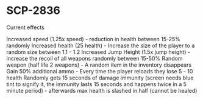 # SCP-2836

Current effects

Increased speed (1.25x speed) - reduction in health between 15-25% randomly
Increased health (25 health) - Increase the size of the player to a random size between 1.1 - 1.2
Increased Jump Height (1.5x jump height) - increase the recoil of all weapons randomly between 15-50%
Random weapon (half life 2 weapons) - A random item in the inventory disappears
Gain 50% additional ammo - Every time the player reloads they lose 5 - 10 health
Randomly gets 15 seconds of damage immunity (screen needs blue tint to signify it, the immunity lasts 15 seconds and happens twice in a 5 minute period) - afterwards max health is slashed in half (cannot be healed)
